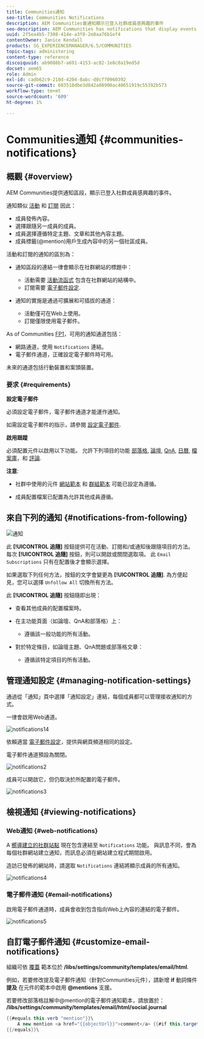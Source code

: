 ```yaml
---
title: Communities通知
seo-title: Communities Notifications
description: AEM Communities會通知顯示已登入社群成員感興趣的事件
seo-description: AEM Communities has notifications that display events of interest to the signed-in community member
uuid: 2f5ea4b5-7308-414e-a3f8-2e8aa76b1ef4
contentOwner: Janice Kendall
products: SG_EXPERIENCEMANAGER/6.5/COMMUNITIES
topic-tags: administering
content-type: reference
discoiquuid: ab9088b7-a691-4153-ac82-1e8c0a19ed5d
docset: aem65
role: Admin
exl-id: cadb62c9-210d-4204-8abc-d0cf70960392
source-git-commit: 603518dbe3d842a08900ac40651919c55392b573
workflow-type: tm+mt
source-wordcount: '609'
ht-degree: 1%

---
```


# Communities通知 {#communities-notifications}

## 概觀 {#overview}

AEM Communities提供通知區段，顯示已登入社群成員感興趣的事件。

通知類似 [活動](/help/communities/essentials-activities.md) 和 [訂閱](/help/communities/subscriptions.md) 因此：

* 成員發佈內容。
* 選擇跟隨另一成員的成員。
* 成員選擇遵循特定主題、文章和其他內容主題。
* 成員標籤(@mention)用戶生成內容中的另一個社區成員。

活動和訂閱的通知的區別為：

* 通知區段的連結一律會顯示在社群網站的標題中：

   * 活動需要 [活動流函式](/help/communities/functions.md#activity-stream-function) 包含在社群網站的結構中。
   * 訂閱需要 [電子郵件設定](/help/communities/email.md).

* 通知的實施是通過可擴展和可插拔的通道：

   * 活動僅可在Web上使用。
   * 訂閱僅限使用電子郵件。

As of Communities [FP1](/help/communities/deploy-communities.md#latestfeaturepack)，可用的通知通道包括：

* 網路通道，使用 `Notifications` 連結。
* 電子郵件通道，正確設定電子郵件時可用。

未來的通道包括行動裝置和案頭裝置。

### 要求 {#requirements}

**設定電子郵件**

必須設定電子郵件，電子郵件通道才能運作通知。

如需設定電子郵件的指示，請參閱 [設定電子郵件](/help/communities/analytics.md).

**啟用跟蹤**

必須配置元件以啟用以下功能。 允許下列項目的功能 [部落格](/help/communities/blog-feature.md), [論壇](/help/communities/forum.md), [QnA](/help/communities/working-with-qna.md), [日曆](/help/communities/calendar.md), [檔案庫](/help/communities/file-library.md)，和 [評論](/help/communities/comments.md).

**注意**:

* 社群中使用的元件 [網站範本](/help/communities/sites.md) 和 [群組範本](/help/communities/tools-groups.md) 可能已設定為遵循。

* 成員配置檔案已配置為允許其他成員遵循。

## 來自下列的通知 {#notifications-from-following}

![通知](assets/notifications.png)

此 **[!UICONTROL 追隨]** 按鈕提供可在活動、訂閱和/或通知後跟隨項目的方法。 每次 **[!UICONTROL 追隨]** 按鈕，則可以開啟或關閉選取項。 此 `Email Subscriptions` 只有在配置後才會顯示選擇。

如果選取下列任何方法，按鈕的文字會變更為 **[!UICONTROL 追隨]**. 為方便起見，您可以選擇 `Unfollow All` 切換所有方法。

此 **[!UICONTROL 追隨]** 按鈕隨即出現：

* 查看其他成員的配置檔案時。
* 在主功能頁面（如論壇、QnA和部落格）上：

   * 遵循該一般功能的所有活動。

* 對於特定條目，如論壇主題、QnA問題或部落格文章：

   * 遵循該特定項目的所有活動。

## 管理通知設定 {#managing-notification-settings}

通過從「通知」頁中選擇「通知設定」連結，每個成員都可以管理接收通知的方式。

一律會啟用Web通道。

![notifications14](assets/notifications1.png)

依賴適當 [電子郵件設定](/help/communities/email.md)，提供與網頁頻道相同的設定。

電子郵件通道預設為關閉。

![notifications2](assets/notifications2.png)

成員可以開啟它，但仍取決於所配置的電子郵件。

![notifications3](assets/notifications3.png)

## 檢視通知 {#viewing-notifications}

### Web通知 {#web-notifications}

A [嚮導建立的社群站點](/help/communities/sites-console.md) 現在包含連結至 `Notifications` 功能。 與訊息不同，會為每個社群網站建立通知，而訊息必須在網站建立程式期間啟用。

造訪已發佈的網站時，請選取 `Notifications` 連結將顯示成員的所有通知。

![notifications4](assets/notifications4.png)

### 電子郵件通知 {#email-notifications}

啟用電子郵件通道時，成員會收到包含指向Web上內容的連結的電子郵件。

![notifications5](assets/notifications5.png)

## 自訂電子郵件通知 {#customize-email-notifications}

組織可依 [覆蓋](/help/communities/client-customize.md#overlays) 範本位於 **/libs/settings/community/templates/email/html**.

例如，若要修改提及電子郵件通知（針對Communities元件），請新增 **if** 動詞條件 **提及** 在元件的範本中啟用 **@mentions** 支援。

若要修改部落格註解中@mention的電子郵件通知範本，請放置於： **/libs/settings/community/templates/email/html/social.journal**

```java
{{#equals this.verb "mention"}}\
    A new mention <a href="{{objectUrl}}">comment</a> {{#if this.target.properties.[jcr:title]}}to the article "{{{target.displayName}}}" {{/if}}was added by {{{user.name}}} on {{dateUtil this.published format="EEE, d MMM yyyy HH:mm:ss z"}}.\n \
{{/equals}}\
```
